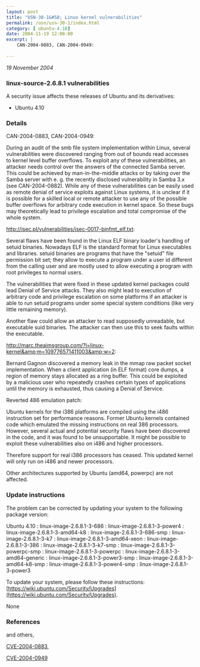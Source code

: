 ```yaml
---
layout: post
title: "USN-30-1&#58; Linux kernel vulnerabilities"
permalink: /usn/usn-30-1/index.html
category: [ ubuntu-4.10]
date: 2004-11-19 12:00:00
excerpt: |
    CAN-2004-0883, CAN-2004-0949:
    
--- 
```

 
 

*19 November 2004*

### linux-source-2.6.8.1 vulnerabilities

A security issue affects these releases of Ubuntu and its derivatives:

* Ubuntu 4.10

### Details

CAN-2004-0883, CAN-2004-0949:

 During an audit of the smb file system implementation within Linux, several vulnerabilities were discovered ranging from out of bounds read accesses to kernel level buffer overflows. To exploit any of these vulnerabilities, an attacker needs control over the answers of the connected Samba server. This could be achieved by man-in-the-middle attacks or by taking over the Samba server with e. g. the recently disclosed vulnerability in Samba 3.x (see CAN-2004-0882). While any of these vulnerabilities can be easily used as remote denial of service exploits against Linux systems, it is unclear if it is possible for a skilled local or remote attacker to use any of the possible buffer overflows for arbitrary code execution in kernel space. So these bugs may theoretically lead to privilege escalation and total compromise of the whole system.

http://isec.pl/vulnerabilities/isec-0017-binfmt_elf.txt:

 Several flaws have been found in the Linux ELF binary loader&#39;s handling of setuid binaries. Nowadays ELF is the standard format for Linux executables and libraries. setuid binaries are programs that have the &quot;setuid&quot; file permission bit set; they allow to execute a program under a user id different from the calling user and are mostly used to allow executing a program with root privileges to normal users.

 The vulnerabilities that were fixed in these updated kernel packages could lead Denial of Service attacks. They also might lead to execution of arbitrary code and privilege escalation on some platforms if an attacker is able to run setuid programs under some special system conditions (like very little remaining memory).

 Another flaw could allow an attacker to read supposedly unreadable, but executable suid binaries. The attacker can then use this to seek faults within the executable.

http://marc.theaimsgroup.com/?l=linux-kernel&amp;m=109776571411003&amp;w=2:

 Bernard Gagnon discovered a memory leak in the mmap raw packet socket implementation. When a client application (in ELF format) core dumps, a region of memory stays allocated as a ring buffer. This could be exploited by a malicious user who repeatedly crashes certain types of applications until the memory is exhausted, thus causing a Denial of Service.

Reverted 486 emulation patch:

 Ubuntu kernels for the i386 platforms are compiled using the i486 instruction set for performance reasons. Former Ubuntu kernels contained code which emulated the missing instructions on real 386 processors. However, several actual and potential security flaws have been discovered in the code, and it was found to be unsupportable. It might be possible to exploit these vulnerabilities also on i486 and higher processors.

 Therefore support for real i386 processors has ceased. This updated kernel will only run on i486 and newer processors.

 Other architectures supported by Ubuntu (amd64, powerpc) are not affected.

### Update instructions

The problem can be corrected by updating your system to the following package version:

Ubuntu 4.10
 : linux-image-2.6.8.1-3-686 
 : linux-image-2.6.8.1-3-power4 
 : linux-image-2.6.8.1-3-amd64-k8 
 : linux-image-2.6.8.1-3-686-smp 
 : linux-image-2.6.8.1-3-k7 
 : linux-image-2.6.8.1-3-amd64-xeon 
 : linux-image-2.6.8.1-3-386 
 : linux-image-2.6.8.1-3-k7-smp 
 : linux-image-2.6.8.1-3-powerpc-smp 
 : linux-image-2.6.8.1-3-powerpc 
 : linux-image-2.6.8.1-3-amd64-generic 
 : linux-image-2.6.8.1-3-power3-smp 
 : linux-image-2.6.8.1-3-amd64-k8-smp 
 : linux-image-2.6.8.1-3-power4-smp 
 : linux-image-2.6.8.1-3-power3 

To update your system, please follow these instructions: [https://wiki.ubuntu.com/Security/Upgrades](https://wiki.ubuntu.com/Security/Upgrades).

None

### References

 
 and others, 

 [CVE-2004-0883](http://people.ubuntu.com/~ubuntu-security/cve/CVE-2004-0883), 

 [CVE-2004-0949](http://people.ubuntu.com/~ubuntu-security/cve/CVE-2004-0949)
 

